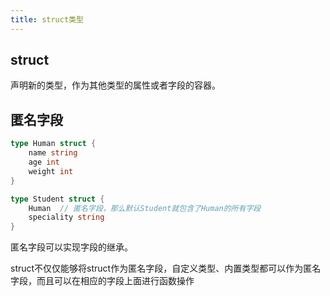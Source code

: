 ```yaml
---
title: struct类型
---
```


## struct

声明新的类型，作为其他类型的属性或者字段的容器。

## 匿名字段

```go
type Human struct {
    name string
    age int
    weight int
}

type Student struct {
    Human  // 匿名字段，那么默认Student就包含了Human的所有字段
    speciality string
}
```

匿名字段可以实现字段的继承。

struct不仅仅能够将struct作为匿名字段，自定义类型、内置类型都可以作为匿名字段，而且可以在相应的字段上面进行函数操作